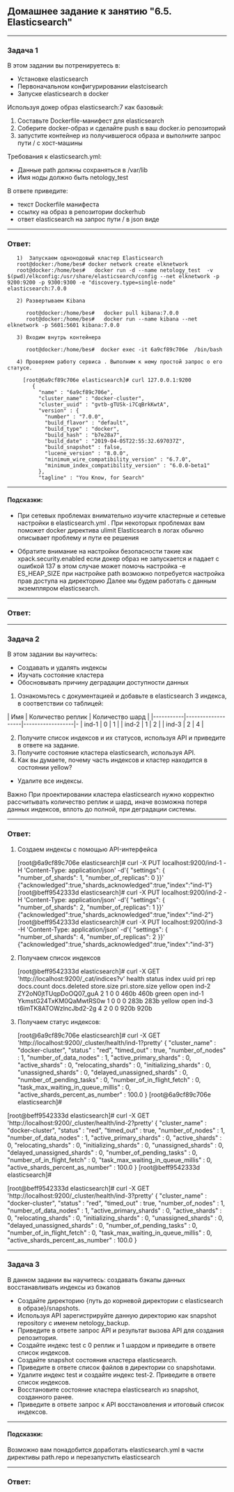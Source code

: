 ## Домашнее задание к занятию "6.5. Elasticsearch"

---
### Задача 1
В этом задании вы потренируетесь в:
- Установке elasticsearch
- Первоначальном конфигурировании elastcisearch
- Запуске elasticsearch в docker

Используя докер образ elasticsearch:7 как базовый:
1) Составьте Dockerfile-манифест для elasticsearch
2) Соберите docker-образ и сделайте push в ваш docker.io репозиторий
3) запустите контейнер из получившегося образа и выполните запрос пути / c хост-машины

Требования к elasticsearch.yml:
  - Данные path должны сохраняться в /var/lib
  - Имя ноды должно быть netology_test

В ответе приведите:
  - текст Dockerfile манифеста
  - ссылку на образ в репозитории dockerhub
  - ответ elasticsearch на запрос пути / в json виде

---
### Ответ:

       1)  Запускаем однонодовый кластер Elasticsearch
       root@docker:/home/bes# docker network create elknetwork
       root@docker:/home/bes#   docker run -d --name netology_test  -v $(pwd)/elkconfig:/usr/share/elasticsearch/config --net elknetwork -p 9200:9200 -p 9300:9300 -e "discovery.type=single-node" elasticsearch:7.0.0

       2) Развертываем Kibana
       
          root@docker:/home/bes#   docker pull kibana:7.0.0
          root@docker:/home/bes#   docker run --name kibana --net elknetwork -p 5601:5601 kibana:7.0.0

       3) Входим внутрь контейнера
   
          root@docker:/home/bes#  docker exec -it 6a9cf89c706e  /bin/bash

       4) Проверяем работу сервиcа . Выполним к нему простой запрос о его статусе.

         [root@6a9cf89c706e elasticsearch]# curl 127.0.0.1:9200
            {
              "name" : "6a9cf89c706e",
              "cluster_name" : "docker-cluster",
              "cluster_uuid" : "gvtb-gTUSk-i7CqBrkKwtA",
              "version" : {
                "number" : "7.0.0",
                "build_flavor" : "default",
                "build_type" : "docker",
                "build_hash" : "b7e28a7",
                "build_date" : "2019-04-05T22:55:32.697037Z",
                "build_snapshot" : false,
                "lucene_version" : "8.0.0",
                "minimum_wire_compatibility_version" : "6.7.0",
                "minimum_index_compatibility_version" : "6.0.0-beta1"
              },
              "tagline" : "You Know, for Search"


----
#### Подсказки:

- При сетевых проблемах внимательно изучите кластерные и сетевые настройки в elasticsearch.yml   .
При некоторых проблемах вам поможет docker директива ulimit
Elasticsearch в логах обычно описывает проблему и пути ее решения

- Обратите внимание на настройки безопасности такие как xpack.security.enabled
если докер образ не запускается и падает с ошибкой 137 в этом случае может помочь настройка -e ES_HEAP_SIZE
при настройке path возможно потребуется настройка прав доступа на директорию
Далее мы будем работать с данным экземпляром elasticsearch.

---
### Ответ:


---
### Задача 2
В этом задании вы научитесь:

- Создавать и удалять индексы
- Изучать состояние кластера
- Обосновывать причину деградации доступности данных

1) Ознакомьтесь с документацией и добавьте в elasticsearch 3 индекса, в соответствии со таблицей:

| Имя	    | Количество реплик | Количество шард  |
|-----------|-------------------|------------------|-
| ind-1     | 0                 | 1                |
| ind-2  	| 1                 | 2                |
| ind-3	    | 2                 | 4                |

2) Получите список индексов и их статусов, используя API и приведите в ответе на задание.
3) Получите состояние кластера elasticsearch, используя API.
4) Как вы думаете, почему часть индексов и кластер находится в состоянии yellow?

- Удалите все индексы.

Важно
При проектировании кластера elasticsearch нужно корректно рассчитывать количество реплик и шард, 
иначе возможна потеря данных индексов, вплоть до полной, при деградации системы.

---
### Ответ:

1) Создаем индексы с помощью API-интерфейса

     [root@6a9cf89c706e elasticsearch]#   curl -X PUT localhost:9200/ind-1 -H 'Content-Type: application/json' -d'{ "settings": { "number_of_shards": 1,  "number_of_replicas": 0 }}'
           {"acknowledged":true,"shards_acknowledged":true,"index":"ind-1"}
    [root@beff9542333d elasticsearch]# curl -X PUT localhost:9200/ind-2 -H 'Content-Type: application/json' -d'{ "settings": { "number_of_shards": 2,  "number_of_replicas": 1 }}'
          {"acknowledged":true,"shards_acknowledged":true,"index":"ind-2"}
    [root@beff9542333d elasticsearch]# curl -X PUT localhost:9200/ind-3 -H 'Content-Type: application/json' -d'{ "settings": { "number_of_shards": 4,  "number_of_replicas": 2 }}'
         {"acknowledged":true,"shards_acknowledged":true,"index":"ind-3"}

2) Получаем список индексов

    [root@beff9542333d elasticsearch]# curl -X GET 'http://localhost:9200/_cat/indices?v'
    health status index uuid                   pri rep docs.count docs.deleted store.size pri.store.size
    yellow open   ind-2 ZY2oN0jtTUqpDoOQ07_guA   2   1          0            0       460b           460b
    green  open   ind-1 YkmstG24TxKM0QaMwtRS0w   1   0          0            0       283b           283b
    yellow open   ind-3 t6imTK8ATOWzlncJbd2-2g   4   2          0            0       920b           920b

4) Получаем статус индексов:

    [root@6a9cf89c706e elasticsearch]# curl -X GET 'http://localhost:9200/_cluster/health/ind-1?pretty'
    {
      "cluster_name" : "docker-cluster",
      "status" : "red",
      "timed_out" : true,
      "number_of_nodes" : 1,
      "number_of_data_nodes" : 1,
      "active_primary_shards" : 0,
      "active_shards" : 0,
      "relocating_shards" : 0,
      "initializing_shards" : 0,
      "unassigned_shards" : 0,
      "delayed_unassigned_shards" : 0,
      "number_of_pending_tasks" : 0,
      "number_of_in_flight_fetch" : 0,
      "task_max_waiting_in_queue_millis" : 0,
      "active_shards_percent_as_number" : 100.0
    }
    [root@6a9cf89c706e elasticsearch]#

[root@beff9542333d elasticsearch]# curl -X GET 'http://localhost:9200/_cluster/health/ind-2?pretty'
{
  "cluster_name" : "docker-cluster",
  "status" : "red",
  "timed_out" : true,
  "number_of_nodes" : 1,
  "number_of_data_nodes" : 1,
  "active_primary_shards" : 0,
  "active_shards" : 0,
  "relocating_shards" : 0,
  "initializing_shards" : 0,
  "unassigned_shards" : 0,
  "delayed_unassigned_shards" : 0,
  "number_of_pending_tasks" : 0,
  "number_of_in_flight_fetch" : 0,
  "task_max_waiting_in_queue_millis" : 0,
  "active_shards_percent_as_number" : 100.0
}
[root@beff9542333d elasticsearch]#


[root@beff9542333d elasticsearch]# curl -X GET 'http://localhost:9200/_cluster/health/ind-3?pretty'
{
  "cluster_name" : "docker-cluster",
  "status" : "red",
  "timed_out" : true,
  "number_of_nodes" : 1,
  "number_of_data_nodes" : 1,
  "active_primary_shards" : 0,
  "active_shards" : 0,
  "relocating_shards" : 0,
  "initializing_shards" : 0,
  "unassigned_shards" : 0,
  "delayed_unassigned_shards" : 0,
  "number_of_pending_tasks" : 0,
  "number_of_in_flight_fetch" : 0,
  "task_max_waiting_in_queue_millis" : 0,
  "active_shards_percent_as_number" : 100.0
}























---
### Задача 3
В данном задании вы научитесь:
создавать бэкапы данных
восстанавливать индексы из бэкапов

- Создайте директорию {путь до корневой директории с elasticsearch в образе}/snapshots.
- Используя API зарегистрируйте данную директорию как snapshot repository c именем netology_backup.
- Приведите в ответе запрос API и результат вызова API для создания репозитория.
- Создайте индекс test с 0 реплик и 1 шардом и приведите в ответе список индексов.
- Создайте snapshot состояния кластера elasticsearch.
- Приведите в ответе список файлов в директории со snapshotами.
- Удалите индекс test и создайте индекс test-2. Приведите в ответе список индексов.
- Восстановите состояние кластера elasticsearch из snapshot, созданного ранее.
- Приведите в ответе запрос к API восстановления и итоговый список индексов.

----
 #### Подсказки:
Возможно вам понадобится доработать elasticsearch.yml в части директивы path.repo и перезапустить elasticsearch


---
### Ответ:


